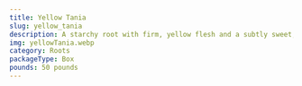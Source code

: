 ```yaml
---
title: Yellow Tania
slug: yellow_tania
description: A starchy root with firm, yellow flesh and a subtly sweet, earthy flavor. A staple in Caribbean and African cuisines, used in soups, frying, stews, or as flour base. High in fiber, vitamin A, potassium, and complex carbs. Its vibrant yellow hue remains after cooking, perfect for colorful dishes. Gluten-free and essential in traditional diets.
img: yellowTania.webp
category: Roots
packageType: Box
pounds: 50 pounds
---
```

